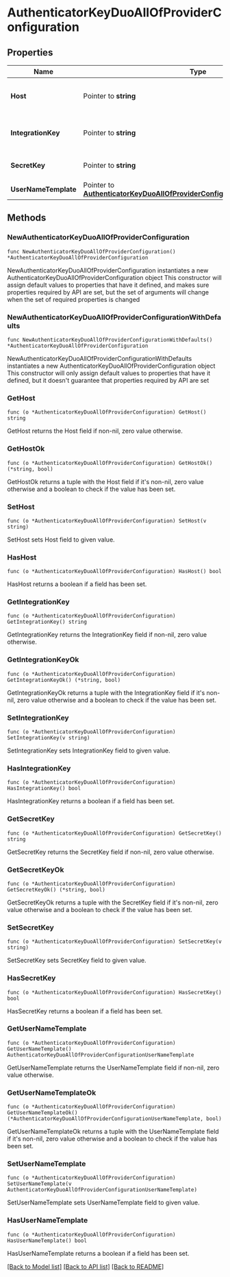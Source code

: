 # AuthenticatorKeyDuoAllOfProviderConfiguration

## Properties

Name | Type | Description | Notes
------------ | ------------- | ------------- | -------------
**Host** | Pointer to **string** | The Duo Security API hostname | [optional] 
**IntegrationKey** | Pointer to **string** | The Duo Security integration key | [optional] 
**SecretKey** | Pointer to **string** | The Duo Security secret key | [optional] 
**UserNameTemplate** | Pointer to [**AuthenticatorKeyDuoAllOfProviderConfigurationUserNameTemplate**](AuthenticatorKeyDuoAllOfProviderConfigurationUserNameTemplate.md) |  | [optional] 

## Methods

### NewAuthenticatorKeyDuoAllOfProviderConfiguration

`func NewAuthenticatorKeyDuoAllOfProviderConfiguration() *AuthenticatorKeyDuoAllOfProviderConfiguration`

NewAuthenticatorKeyDuoAllOfProviderConfiguration instantiates a new AuthenticatorKeyDuoAllOfProviderConfiguration object
This constructor will assign default values to properties that have it defined,
and makes sure properties required by API are set, but the set of arguments
will change when the set of required properties is changed

### NewAuthenticatorKeyDuoAllOfProviderConfigurationWithDefaults

`func NewAuthenticatorKeyDuoAllOfProviderConfigurationWithDefaults() *AuthenticatorKeyDuoAllOfProviderConfiguration`

NewAuthenticatorKeyDuoAllOfProviderConfigurationWithDefaults instantiates a new AuthenticatorKeyDuoAllOfProviderConfiguration object
This constructor will only assign default values to properties that have it defined,
but it doesn't guarantee that properties required by API are set

### GetHost

`func (o *AuthenticatorKeyDuoAllOfProviderConfiguration) GetHost() string`

GetHost returns the Host field if non-nil, zero value otherwise.

### GetHostOk

`func (o *AuthenticatorKeyDuoAllOfProviderConfiguration) GetHostOk() (*string, bool)`

GetHostOk returns a tuple with the Host field if it's non-nil, zero value otherwise
and a boolean to check if the value has been set.

### SetHost

`func (o *AuthenticatorKeyDuoAllOfProviderConfiguration) SetHost(v string)`

SetHost sets Host field to given value.

### HasHost

`func (o *AuthenticatorKeyDuoAllOfProviderConfiguration) HasHost() bool`

HasHost returns a boolean if a field has been set.

### GetIntegrationKey

`func (o *AuthenticatorKeyDuoAllOfProviderConfiguration) GetIntegrationKey() string`

GetIntegrationKey returns the IntegrationKey field if non-nil, zero value otherwise.

### GetIntegrationKeyOk

`func (o *AuthenticatorKeyDuoAllOfProviderConfiguration) GetIntegrationKeyOk() (*string, bool)`

GetIntegrationKeyOk returns a tuple with the IntegrationKey field if it's non-nil, zero value otherwise
and a boolean to check if the value has been set.

### SetIntegrationKey

`func (o *AuthenticatorKeyDuoAllOfProviderConfiguration) SetIntegrationKey(v string)`

SetIntegrationKey sets IntegrationKey field to given value.

### HasIntegrationKey

`func (o *AuthenticatorKeyDuoAllOfProviderConfiguration) HasIntegrationKey() bool`

HasIntegrationKey returns a boolean if a field has been set.

### GetSecretKey

`func (o *AuthenticatorKeyDuoAllOfProviderConfiguration) GetSecretKey() string`

GetSecretKey returns the SecretKey field if non-nil, zero value otherwise.

### GetSecretKeyOk

`func (o *AuthenticatorKeyDuoAllOfProviderConfiguration) GetSecretKeyOk() (*string, bool)`

GetSecretKeyOk returns a tuple with the SecretKey field if it's non-nil, zero value otherwise
and a boolean to check if the value has been set.

### SetSecretKey

`func (o *AuthenticatorKeyDuoAllOfProviderConfiguration) SetSecretKey(v string)`

SetSecretKey sets SecretKey field to given value.

### HasSecretKey

`func (o *AuthenticatorKeyDuoAllOfProviderConfiguration) HasSecretKey() bool`

HasSecretKey returns a boolean if a field has been set.

### GetUserNameTemplate

`func (o *AuthenticatorKeyDuoAllOfProviderConfiguration) GetUserNameTemplate() AuthenticatorKeyDuoAllOfProviderConfigurationUserNameTemplate`

GetUserNameTemplate returns the UserNameTemplate field if non-nil, zero value otherwise.

### GetUserNameTemplateOk

`func (o *AuthenticatorKeyDuoAllOfProviderConfiguration) GetUserNameTemplateOk() (*AuthenticatorKeyDuoAllOfProviderConfigurationUserNameTemplate, bool)`

GetUserNameTemplateOk returns a tuple with the UserNameTemplate field if it's non-nil, zero value otherwise
and a boolean to check if the value has been set.

### SetUserNameTemplate

`func (o *AuthenticatorKeyDuoAllOfProviderConfiguration) SetUserNameTemplate(v AuthenticatorKeyDuoAllOfProviderConfigurationUserNameTemplate)`

SetUserNameTemplate sets UserNameTemplate field to given value.

### HasUserNameTemplate

`func (o *AuthenticatorKeyDuoAllOfProviderConfiguration) HasUserNameTemplate() bool`

HasUserNameTemplate returns a boolean if a field has been set.


[[Back to Model list]](../README.md#documentation-for-models) [[Back to API list]](../README.md#documentation-for-api-endpoints) [[Back to README]](../README.md)


